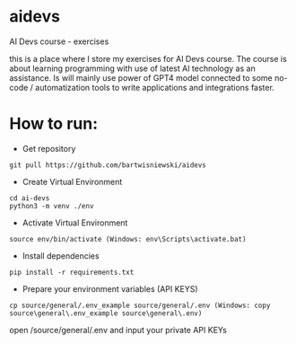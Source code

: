# aidevs
AI Devs course - exercises

this is a place where I store my exercises for AI Devs course. The course is about learning programming with use of latest AI technology as an assistance. Is will mainly use power of GPT4 model connected to some no-code / automatization tools to write applications and integrations faster.

# How to run:

- Get repository
```
git pull https://github.com/bartwisniewski/aidevs
```
- Create Virtual Environment
```
cd ai-devs
python3 -m venv ./env
```
- Activate Virtual Environment
```
source env/bin/activate (Windows: env\Scripts\activate.bat)
```

- Install dependencies
```
pip install -r requirements.txt
```

- Prepare your environment variables (API KEYS)
```
cp source/general/.env_example source/general/.env (Windows: copy source\general\.env_example source\general\.env)
```
open /source/general/.env and input your private API KEYs

